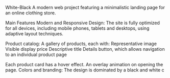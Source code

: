 White-Black A modern web project featuring a minimalistic landing page for an online clothing store.

Main Features Modern and Responsive Design: The site is fully optimized for all devices, including mobile phones, tablets and desktops, using adaptive layout techniques.

Product catalog: A gallery of products, each with: Representative image Visible display price Descriptive title Details button, which allows navigation to an individual product page

Each product card has a hover effect. An overlay animation on opening the page. Colors and branding: The design is dominated by a black and white c
